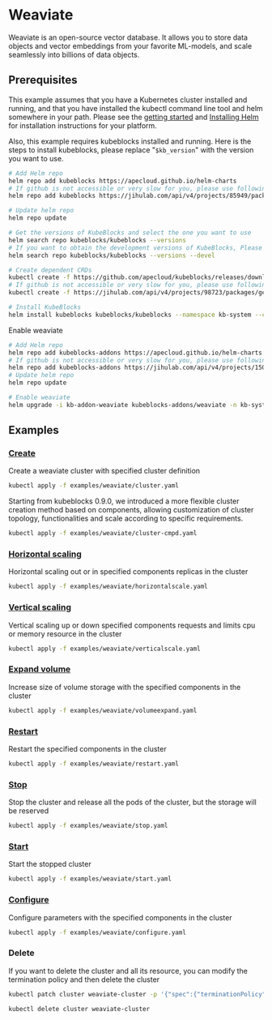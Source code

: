 # Weaviate

Weaviate is an open-source vector database. It allows you to store data objects and vector embeddings from your favorite ML-models, and scale seamlessly into billions of data objects.

## Prerequisites

This example assumes that you have a Kubernetes cluster installed and running, and that you have installed the kubectl command line tool and helm somewhere in your path. Please see the [getting started](https://kubernetes.io/docs/setup/)  and [Installing Helm](https://helm.sh/docs/intro/install/) for installation instructions for your platform.

Also, this example requires kubeblocks installed and running. Here is the steps to install kubeblocks, please replace "`$kb_version`" with the version you want to use.
```bash
# Add Helm repo 
helm repo add kubeblocks https://apecloud.github.io/helm-charts
# If github is not accessible or very slow for you, please use following repo instead
helm repo add kubeblocks https://jihulab.com/api/v4/projects/85949/packages/helm/stable

# Update helm repo
helm repo update

# Get the versions of KubeBlocks and select the one you want to use
helm search repo kubeblocks/kubeblocks --versions
# If you want to obtain the development versions of KubeBlocks, Please add the '--devel' parameter as the following command
helm search repo kubeblocks/kubeblocks --versions --devel

# Create dependent CRDs
kubectl create -f https://github.com/apecloud/kubeblocks/releases/download/v$kb_version/kubeblocks_crds.yaml
# If github is not accessible or very slow for you, please use following command instead
kubectl create -f https://jihulab.com/api/v4/projects/98723/packages/generic/kubeblocks/v$kb_version/kubeblocks_crds.yaml

# Install KubeBlocks
helm install kubeblocks kubeblocks/kubeblocks --namespace kb-system --create-namespace --version="$kb_version"
```
Enable weaviate
```bash
# Add Helm repo 
helm repo add kubeblocks-addons https://apecloud.github.io/helm-charts
# If github is not accessible or very slow for you, please use following repo instead
helm repo add kubeblocks-addons https://jihulab.com/api/v4/projects/150246/packages/helm/stable
# Update helm repo
helm repo update

# Enable weaviate 
helm upgrade -i kb-addon-weaviate kubeblocks-addons/weaviate -n kb-system  --version $kb_version
``` 

## Examples

### [Create](cluster.yaml) 
Create a weaviate cluster with specified cluster definition 
```bash
kubectl apply -f examples/weaviate/cluster.yaml
```
Starting from kubeblocks 0.9.0, we introduced a more flexible cluster creation method based on components, allowing customization of cluster topology, functionalities and scale according to specific requirements.
```bash
kubectl apply -f examples/weaviate/cluster-cmpd.yaml
```
### [Horizontal scaling](horizontalscale.yaml)
Horizontal scaling out or in specified components replicas in the cluster
```bash
kubectl apply -f examples/weaviate/horizontalscale.yaml
```

### [Vertical scaling](verticalscale.yaml)
Vertical scaling up or down specified components requests and limits cpu or memory resource in the cluster
```bash
kubectl apply -f examples/weaviate/verticalscale.yaml
```

### [Expand volume](volumeexpand.yaml)
Increase size of volume storage with the specified components in the cluster
```bash
kubectl apply -f examples/weaviate/volumeexpand.yaml
```

### [Restart](restart.yaml)
Restart the specified components in the cluster
```bash
kubectl apply -f examples/weaviate/restart.yaml
```

### [Stop](stop.yaml)
Stop the cluster and release all the pods of the cluster, but the storage will be reserved
```bash
kubectl apply -f examples/weaviate/stop.yaml
```

### [Start](start.yaml)
Start the stopped cluster
```bash
kubectl apply -f examples/weaviate/start.yaml
```

### [Configure](configure.yaml)
Configure parameters with the specified components in the cluster
```bash
kubectl apply -f examples/weaviate/configure.yaml
```

### Delete
If you want to delete the cluster and all its resource, you can modify the termination policy and then delete the cluster
```bash
kubectl patch cluster weaviate-cluster -p '{"spec":{"terminationPolicy":"WipeOut"}}' --type="merge"

kubectl delete cluster weaviate-cluster
```
